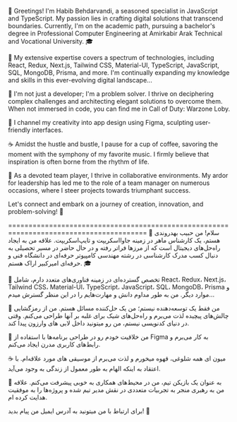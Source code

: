 👋 Greetings! I'm Habib Behdarvandi, a seasoned specialist in JavaScript and TypeScript. My passion lies in crafting digital solutions that transcend boundaries. Currently, I'm on the academic path, pursuing a bachelor's degree in Professional Computer Engineering at Amirkabir Arak Technical and Vocational University. 🎓

🚀 My extensive expertise covers a spectrum of technologies, including React, Redux, Next.js, Tailwind CSS, Material-UI, TypeScript, JavaScript, SQL, MongoDB, Prisma, and more. I'm continually expanding my knowledge and skills in this ever-evolving digital landscape...

🔧 I'm not just a developer; I'm a problem solver. I thrive on deciphering complex challenges and architecting elegant solutions to overcome them. When not immersed in code, you can find me in Call of Duty: Warzone Loby.

👻 I channel my creativity into app design using Figma, sculpting user-friendly interfaces.

☕ Amidst the hustle and bustle, I pause for a cup of coffee, savoring the moment with the symphony of my favorite music. I firmly believe that inspiration is often borne from the rhythm of life.

👥 As a devoted team player, I thrive in collaborative environments. My ardor for leadership has led me to the role of a team manager on numerous occasions, where I steer projects towards triumphant success.

Let's connect and embark on a journey of creation, innovation, and problem-solving! 🌟

========================================================================================
👋 سلام! من حبیب بهدروندی هستم، یک کارشناس ماهر در زمینه جاوااسکریپت و تایپ‌اسکریپت. علاقه من به ایجاد راه‌حل‌های دیجیتال است که از مرزها فراتر رفته و در حال حاضر در مسیر تحصیلی به دنبال کسب مدرک کارشناسی در رشته مهندسی کامپیوتر حرفه‌ای در دانشگاه فنی و حرفه‌ای امیرکبیر اراک هستم. 🎓

🚀 تخصص گسترده‌ای در زمینه فناوری‌های متعدد دارم، شامل React، Redux، Next.js، Tailwind CSS، Material-UI، TypeScript، JavaScript، SQL، MongoDB، Prisma و موارد دیگر. من به طور مداوم دانش و مهارت‌هایم را در این منظر گسترش میدم...

🔧 من فقط یک توسعه‌دهنده نیستم؛ من یک حل‌کننده مسائل هستم. من از رمزگشایی چالش‌های پیچیده لذت می‌برم و راه‌حل‌های شیک برای غلبه بر آنها طراحی می‌کنم. وقتی در دنیای کدنویسی نیستم، من رو میتونید داخل لابی های وارزون پیدا کند.

👻 من خلاقیت خودم رو در طراحی برنامه‌ها با استفاده از Figma به کار می‌برم و رابط‌های کاربری مدرن ایجاد می‌کنم.

☕ میون ای همه شلوغی، قهوه میخورم و لذت می‌برم از موسیقی های مورد علاقه‌ام. با اعتقاد به اینکه الهام به طور معمول از زندگی به وجود می‌آید.

👥 به عنوان یک بازیکن تیم، من در محیط‌های همکاری به خوبی پیشرفت می‌کنم. علاقه من به رهبری منجر به تجربیات متعددی در نقش مدیر تیم شده و پروژه‌ها را به موفقیت هدایت کرده ام.

برای ارتباط با من میتونید به آدرس ایمیل من پیام بدید! 🌟

